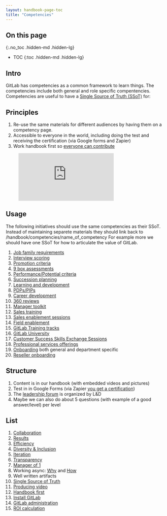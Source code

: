 ```yaml
---
layout: handbook-page-toc
title: "Competencies"
---
```


## On this page
{:.no_toc .hidden-md .hidden-lg}

- TOC
{:toc .hidden-md .hidden-lg}

## Intro

GitLab has competencies as a common framework to learn things.
The competencies include both general and role specific compentencies.
Competencies are useful to have a [Single Source of Truth (SSoT)](https://docs.gitlab.com/ee/development/documentation/styleguide.html#why-a-single-source-of-truth) for: 

## Principles

1. Re-use the same materials for different audiences by having them on a competency page.
1. Accessible to everyone in the world, including doing the test and receiving the certification (via Google forms and Zapier)
1. Work handbook first so [everyone can contribute](https://about.gitlab.com/company/strategy/#mission)
<!-- blank line -->
<figure class="video_container">
  <iframe src="https://www.youtube.com/embed/oXTZQpICxeE" frameborder="0" allowfullscreen="true"> </iframe>
</figure>
<!-- blank line -->

## Usage

The following initiatives should use the same competencies as their SSoT.
Instead of maintaining separete materials they should link back to /handbook/competencies/name_of_competency
For example more we should have one SSoT for how to articulate the value of GitLab.

1.  [Job family requirements](/handbook/hiring/job-families/#format)
1.  [Interview scoring](/handbook/hiring/recruiting-framework/hiring-manager/#step-12hm-complete-feedback-in-greenhousenext-steps)
1.  [Promotion criteria](/handbook/people-group/promotions-transfers/)
1.  [9 box assessments](https://www.predictivesuccess.com/blog/9-box/)
1.  [Performance/Potential criteria](https://about.gitlab.com/handbook/people-group/performance-assessments-and-succession-planning/#the-performancepotential-matrix)
1.  [Succession planning](https://about.gitlab.com/handbook/people-group/performance-assessments-and-succession-planning/#succession-planning)
1.  [Learning and development](/handbook/people-group/learning-and-development/)
1.  [PDPs/PIPs](/handbook/underperformance/)
1.  [Career development](/handbook/people-group/learning-and-development/career-development/)
1.  [360 reviews](https://about.gitlab.com/handbook/people-group/360-feedback/)
1.  [Manager toolkit](https://gitlab.com/gitlab-com/people-group/people-group-senior-leader-priorities/issues/2)
1.  [Sales training](https://about.gitlab.com/handbook/sales/training/)
1.  [Sales enablement sessions](https://about.gitlab.com/handbook/sales/training/sales-enablement-sessions/)
1.  [Field enablement](https://about.gitlab.com/handbook/sales/field-operations/sales-enablement/)
1.  [GitLab Training tracks](https://about.gitlab.com/training/)
1.  [GitLab University](https://docs.gitlab.com/ee/university/)
1.  [Customer Success Skills Exchange Sessions](https://about.gitlab.com/handbook/sales/training/customer-success-skills-exchange/)
1.  [Professional services offerings](https://about.gitlab.com/handbook/customer-success/professional-services-engineering/offerings/)
1.  [Onboarding](https://about.gitlab.com/handbook/general-onboarding/) both general and department specific
1.  [Reseller onboarding](https://about.gitlab.com/handbook/resellers/onboarding/)

## Structure

1. Content is in our handbook (with embedded videos and pictures)
1. Test in in Google Forms (via Zapier [you get a certification](/handbook/people-group/learning-and-development/certifications/#how-to-create-a-certification))
1. The [leadership forum](https://about.gitlab.com/handbook/people-group/learning-and-development/leadership-forum/) is organized by L&D
1. Maybe we can also do about 5 questions (with example of a good answer/level) per level

## List

1. [Collaboration](https://about.gitlab.com/company/culture/all-remote/values/#collaboration)
1. [Results](https://about.gitlab.com/company/culture/all-remote/values/#results)
1. [Efficiency](https://about.gitlab.com/company/culture/all-remote/values/#efficiency)
1. [Diversity & Inclusion](https://about.gitlab.com/company/culture/all-remote/values/#diversity--inclusion)
1. [Iteration](https://about.gitlab.com/company/culture/all-remote/values/#iteration)
1. [Transparency](https://about.gitlab.com/company/culture/all-remote/values/#transparency)
1. [Manager of 1](https://about.gitlab.com/handbook/values/#managers-of-one)
1. Working async: [Why](https://about.gitlab.com/company/culture/all-remote/asynchronous/) and [How](https://about.gitlab.com/handbook/communication/)
1. Well written artifacts
1. [Single Source of Truth](https://about.gitlab.com/handbook/documentation/#documentation-is-the-single-source-of-truth-ssot)
1. [Producing video](https://about.gitlab.com/handbook/communication/youtube/)
1. [Handbook first](https://about.gitlab.com/handbook/handbook-usage/)
1. [Install GitLab](https://about.gitlab.com/install/)
1. [GitLab administration](https://docs.gitlab.com/ee/administration/)
1. [ROI calculation](https://about.gitlab.com/roi/)

